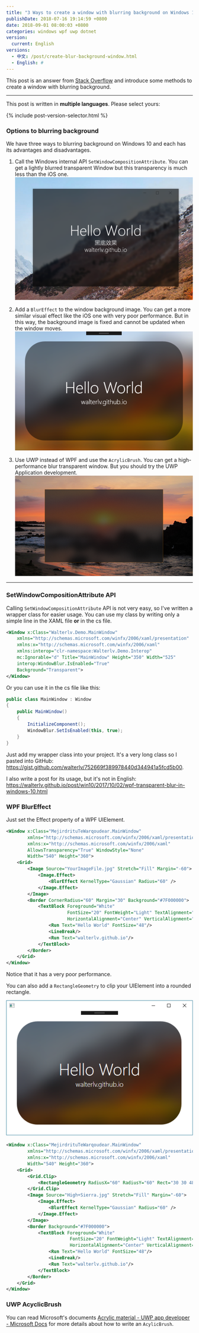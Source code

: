 ```yaml
---
title: "3 Ways to create a window with blurring background on Windows 10"
publishDate: 2018-07-16 19:14:59 +0800
date: 2018-09-01 08:00:03 +0800
categories: windows wpf uwp dotnet
version:
  current: English
versions:
  - 中文: /post/create-blur-background-window.html
  - English: #
---
```


This post is an answer from [Stack Overflow](https://stackoverflow.com/a/51257595/6233938) and introduce some methods to create a window with blurring background.

---

This post is written in **multiple languages**. Please select yours:

{% include post-version-selector.html %}

<div id="toc"></div>

### Options to blurring background

We have three ways to blurring background on Windows 10 and each has its advantages and disadvantages.

1. Call the Windows internal API `SetWindowCompositionAttribute`. You can get a lightly blurred transparent Window but this transparency is much less than the iOS one.  
![The image from my post](/static/posts/2017-10-01-23-49-15.png)

1. Add a `BlurEffect` to the window background image. You can get a more similar visual effect like the iOS one with very poor performance. But in this way, the background image is fixed and cannot be updated when the window moves.  
![BlurEffect of WPF](/static/posts/2018-07-16-19-08-19.png)

1. Use UWP instead of WPF and use the `AcrylicBrush`. You can get a high-performance blur transparent window. But you should try the UWP Application development.  
![The UWP AcrylicBrush from docs.microsoft.com](/static/posts/2018-07-16-19-09-22.png)

---

### SetWindowCompositionAttribute API

Calling `SetWindowCompositionAttribute` API is not very easy, so I've written a wrapper class for easier usage. You can use my class by writing only a simple line in the XAML file **or** in the cs file.

```xml
<Window x:Class="Walterlv.Demo.MainWindow"
    xmlns="http://schemas.microsoft.com/winfx/2006/xaml/presentation"
    xmlns:x="http://schemas.microsoft.com/winfx/2006/xaml"
    xmlns:interop="clr-namespace:Walterlv.Demo.Interop"
    mc:Ignorable="d" Title="MainWindow" Height="350" Width="525"
    interop:WindowBlur.IsEnabled="True"
    Background="Transparent">
</Window>
```

Or you can use it in the cs file like this:

```csharp
public class MainWindow : Window
{
    public MainWindow()
    {
        InitializeComponent();
        WindowBlur.SetIsEnabled(this, true);
    }
}
```

Just add my wrapper class into your project. It's a very long class so I pasted into GitHub: <https://gist.github.com/walterlv/752669f389978440d344941a5fcd5b00>.

I also write a post for its usage, but it's not in English: <https://walterlv.github.io/post/win10/2017/10/02/wpf-transparent-blur-in-windows-10.html>

### WPF BlurEffect

Just set the Effect property of a WPF UIElement.

```xml
<Window x:Class="MejirdrituTeWarqoudear.MainWindow"
        xmlns="http://schemas.microsoft.com/winfx/2006/xaml/presentation"
        xmlns:x="http://schemas.microsoft.com/winfx/2006/xaml"
        AllowsTransparency="True" WindowStyle="None"
        Width="540" Height="360">
    <Grid>
        <Image Source="YourImageFile.jpg" Stretch="Fill" Margin="-60">
            <Image.Effect>
                <BlurEffect KernelType="Gaussian" Radius="60" />
            </Image.Effect>
        </Image>
        <Border CornerRadius="60" Margin="30" Background="#7F000000">
            <TextBlock Foreground="White"
                       FontSize="20" FontWeight="Light" TextAlignment="Center"
                       HorizontalAlignment="Center" VerticalAlignment="Center">
                <Run Text="Hello World" FontSize="48"/>
                <LineBreak/>
                <Run Text="walterlv.github.io"/>
            </TextBlock>
        </Border>
    </Grid>
</Window>
```

Notice that it has a very poor performance.

You can also add a `RectangleGeometry` to clip your UIElement into a rounded rectangle.

![Rounded Rectangle](/static/posts/2018-07-16-19-09-43.png)

```xml
<Window x:Class="MejirdrituTeWarqoudear.MainWindow"
        xmlns="http://schemas.microsoft.com/winfx/2006/xaml/presentation"
        xmlns:x="http://schemas.microsoft.com/winfx/2006/xaml"
        Width="540" Height="360">
    <Grid>
        <Grid.Clip>
            <RectangleGeometry RadiusX="60" RadiusY="60" Rect="30 30 480 300" />
        </Grid.Clip>
        <Image Source="High+Sierra.jpg" Stretch="Fill" Margin="-60">
            <Image.Effect>
                <BlurEffect KernelType="Gaussian" Radius="60" />
            </Image.Effect>
        </Image>
        <Border Background="#7F000000">
            <TextBlock Foreground="White"
                        FontSize="20" FontWeight="Light" TextAlignment="Center"
                        HorizontalAlignment="Center" VerticalAlignment="Center">
                <Run Text="Hello World" FontSize="48"/>
                <LineBreak/>
                <Run Text="walterlv.github.io"/>
            </TextBlock>
        </Border>
    </Grid>
</Window>
```

### UWP AcyclicBrush

You can read Microsoft's documents [Acrylic material - UWP app developer - Microsoft Docs](https://docs.microsoft.com/en-us/windows/uwp/design/style/acrylic) for more details about how to write an `AcylicBrush`.

